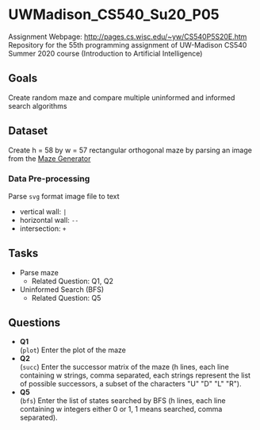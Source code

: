 # UWMadison_CS540_Su20_P05
Assignment Webpage: http://pages.cs.wisc.edu/~yw/CS540P5S20E.htm  
Repository for the 55th programming assignment of UW-Madison CS540 Summer 2020 course (Introduction to Artificial Intelligence)

## Goals
Create random maze and compare multiple uninformed and informed search algorithms


## Dataset
Create h = 58 by w = 57 rectangular orthogonal maze by parsing an image from the [Maze Generator](http://www.mazegenerator.net/)

### Data Pre-processing
Parse `svg` format image file to text
  - vertical wall: `|`
  - horizontal wall: `--`
  - intersection: `+`


## Tasks
- Parse maze
  - Related Question: Q1, Q2
- Uninformed Search (BFS)
  - Related Question: Q5


## Questions
- **Q1**  
  (`plot`) Enter the plot of the maze
- **Q2**  
  (`succ`) Enter the successor matrix of the maze (h lines, each line containing w strings, comma separated, each strings represent the list of possible successors, a subset of the characters "U" "D" "L" "R").
- **Q5**  
  (`bfs`) Enter the list of states searched by BFS (h lines, each line containing w integers either 0 or 1, 1 means searched, comma separated).